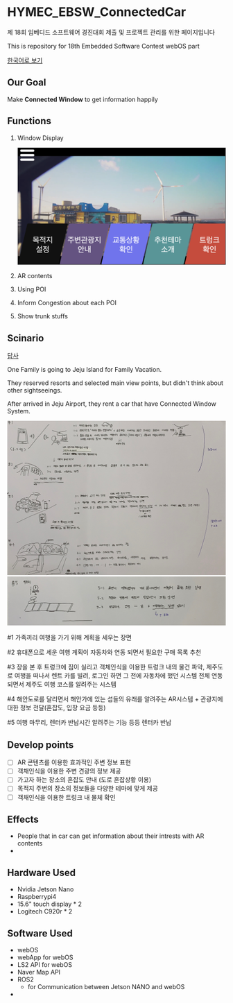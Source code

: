 # HYMEC_EBSW_ConnectedCar

제 18회 임베디드 소프트웨어 경진대회 제출 및 프로젝트 관리를 위한 페이지입니다

This is repository for 18th Embedded Software Contest webOS part

[한국어로 보기](./korean/README.md)

## Our Goal

Make **Connected Window** to get information happily

## Functions

1. Window Display

   ![main](./imges/index.png)

2. AR contents
3. Using POI
4. Inform Congestion about each POI
5. Show trunk stuffs

## Scinario

[답사](https://www.notion.so/hyuncello/5766916165ca437497203504cc41a0ee)

One Family is going to Jeju Island for Family Vacation.

They reserved resorts and selected main view points, but didn't think about other sightseeings.

After arrived in Jeju Airport, they rent a car that have Connected Window System.

![scenario1](./imges/scenario1.png)
![scenario2](./imges/scenario2.png)

#1 가족끼리 여행을 가기 위해 계획을 세우는 장면

#2 휴대폰으로 세운 여행 계획이 자동차와 연동 되면서 필요한 구매 목록 추천

#3 장을 본 후 트렁크에 짐이 실리고 객체인식을 이용한 트렁크 내의 물건 파악, 제주도로 여행을 떠나서 렌트 카를 빌려, 로그인 하면 그 전에 자동차에 했던 시스템 전체 연동 되면서 제주도 여행 코스를 알려주는 시스템

#4 해안도로를 달리면서 해안가에 있는 섬들의 유래를 알려주는 AR시스템 + 관광지에 대한 정보 전달(혼잡도, 입장 요금  등등)

#5 여행 마무리, 렌터카 반납시간 알려주는 기능 등등 렌터카 반납


## Develop points

- [ ] AR 콘텐츠를 이용한 효과적인 주변 정보 표현
- [ ] 객채인식을 이용한 주변 견광의 정보 제공
- [ ] 가고자 하는 장소의 혼잡도 안내 (도로 혼잡상황 이용)
- [ ] 목적지 주변의 장소의 정보들을 다양한 테마에 맞게 제공
- [ ] 객채인식을 이용한 트렁크 내 물체 확인

## Effects

- People that in car can get information about their intrests with AR contents
- 

## Hardware Used

- Nvidia Jetson Nano
- Raspberrypi4
- 15.6" touch display \* 2
- Logitech C920r \* 2

## Software Used

- webOS
- webApp for webOS
- LS2 API for webOS
- Naver Map API
- ROS2
  - for Communication between Jetson NANO and webOS
-
